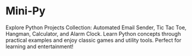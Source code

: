 # Mini-Py
Explore Python Projects Collection: Automated Email Sender, Tic Tac Toe, Hangman, Calculator, and Alarm Clock. Learn Python concepts through practical examples and enjoy classic games and utility tools. Perfect for learning and entertainment!
